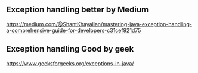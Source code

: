 
## Exception handling better by Medium
https://medium.com/@ShantKhayalian/mastering-java-exception-handling-a-comprehensive-guide-for-developers-c31cef921d75

## Exception handling Good by geek
https://www.geeksforgeeks.org/exceptions-in-java/